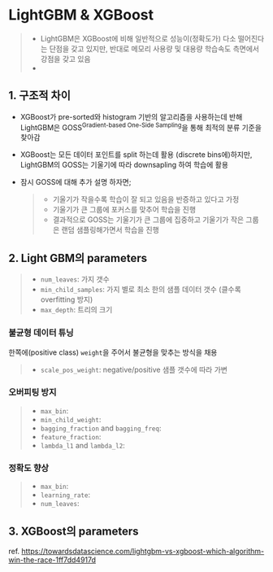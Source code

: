 # LightGBM & XGBoost

> - LightGBM은 XGBoost에 비해 일반적으로 성능이(정확도가) 다소 떨어진다는 단점을 갖고 있지만, 반대로 메모리 사용량 및 대용량 학습속도 측면에서 강점을 갖고 있음
> - 

## 1. 구조적 차이

- XGBoost가 pre-sorted와 histogram 기반의 알고리즘을 사용하는데 반해 LightGBM은 GOSS<sup>Gradient-based One-Side Sampling</sup>을 통해 최적의 분류 기준을 찾아감

- XGBoost는 모든 데이터 포인트를 split 하는데 활용 (discrete bins에)하지만, LightGBM의 GOSS는 기울기에 따라 downsapling 하여 학습에 활용

- 잠시 GOSS에 대해 추가 설명 하자면;

  > - 기울기가 작을수록 학습이 잘 되고 있음을 반증하고 있다고 가정
  > - 기울기가 큰 그룹에 포커스를 맞추어 학습을 진행
  > - 결과적으로 GOSS는 기울기가 큰 그룹에 집중하고 기울기가 작은 그룹은 랜덤 샘플링해가면서 학습을 진행

## 2. Light GBM의 parameters

> - `num_leaves`: 가지 갯수
> - `min_child_samples`: 가지 별로 최소 한의 샘플 데이터 갯수 (클수록 overfitting 방지)
> - `max_depth`: 트리의 크기

### 불균형 데이터 튜닝

한쪽에(positive class) `weight`을 주어서 불균형을 맞추는 방식을 채용

> - `scale_pos_weight`: negative/positive 샘플 갯수에 따라 가변

### 오버피팅 방지

> - `max_bin`: 
> - `min_child_weight`: 
> - `bagging_fraction` and `bagging_freq`: 
> - `feature_fraction`: 
> - `lambda_l1` and `lambda_l2`: 

### 정확도 향상

> - `max_bin`: 
> - `learning_rate`: 
> - `num_leaves`: 

## 3. XGBoost의 parameters



ref. https://towardsdatascience.com/lightgbm-vs-xgboost-which-algorithm-win-the-race-1ff7dd4917d

